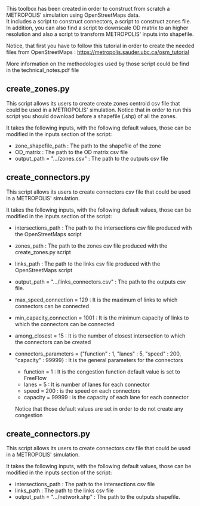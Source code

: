This toolbox has been created in order to construct from scratch a METROPOLIS' simulation using OpenStreetMaps data.  
It includes a script to construct connectors, a script to construct zones file. 
In addition, you can also find a script to downscale OD matrix to an higher resolution and also a script to transform METROPOLIS' inputs into shapefile. 

Notice, that first you have to follow this tutorial in order to create the needed files from OpenStreetMaps : https://metropolis.sauder.ubc.ca/osm_tutorial

More information on the methodologies used by those script could be find in the technical_notes.pdf file

## create_zones.py

This script allows its users to create create zones centroid csv file that could be used in a METROPOLIS' simulation. Notice that in order to run this script you should download before a shapefile (.shp) of all the zones.  

It takes the following inputs, with the following default values, those can be modified in the inputs section of the script:

  - zone_shapefile_path : The path to the shapefile of the zone
  - OD_matrix : The path to the OD matrix csv file
  - output_path = ".../zones.csv" : The path to the outputs csv file

## create_connectors.py 

This script allows its users to create connectors csv file that could be used in a METROPOLIS' simulation. 

It takes the following inputs, with the following default values, those can be modified in the inputs section of the script:

  - intersections_path : The path to the intersections csv file produced with the OpenStreetMaps script 
  - zones_path : The path to the zones csv file produced with the create_zones.py script 
  - links_path : The path to the links csv file produced with the OpenStreetMaps script
  - output_path = ".../links_connectors.csv" : The path to the outputs csv file.
  - max_speed_connection = 129 : It is the maximum of links to which connectors can be connected
  - min_capacity_connection = 1001 : It is the minimum capacity of links to which the connectors can be connected
  - among_closest = 15 : It is the number of closest intersection to which the connectors can be created
  - connectors_parameters = {"function" : 1, "lanes" : 5, "speed" : 200, "capacity" : 99999} : It is the general parameters for the connectors
    - function = 1 : It is the congestion function default value is set to FreeFlow
    - lanes = 5 : It is number of lanes for each connector
    - speed = 200 : is the speed on each connectors 
    - capacity = 99999 : is the capacity of each lane for each connector
    
    Notice that those default values are set in order to do not create any congestion
    
## create_connectors.py 

This script allows its users to create connectors csv file that could be used in a METROPOLIS' simulation. 

It takes the following inputs, with the following default values, those can be modified in the inputs section of the script:

  - intersections_path : The path to the intersections csv file
  - links_path : The path to the links csv file
  - output_path = ".../network.shp" : The path to the outputs shapefile.
    
